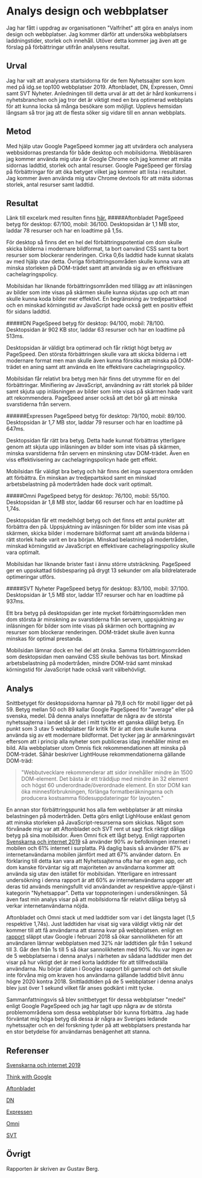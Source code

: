 Analys design och webbplatser
=======================
Jag har fått i uppdrag av organisationen "Valfrihet" att göra en analys inom design och webbplatser.
Jag kommer därför att undersöka webbplatsers laddningstider, storlek och innehåll. Utöver detta kommer jag
även att ge förslag på förbättringar utifrån analysens resultat.

Urval
-----------------------
Jag har valt att analysera startsidorna för de fem Nyhetssajter som kom med på idg.se top100 webbplatser 2019. Aftonbladet, DN, Expressen,
Omni samt SVT Nyheter. Anledningen till detta urval är att det är hård konkurrens i nyhetsbranchen och jag tror det är
viktigt med en bra optimerad webbplats för att kunna locka så många besökare som möjligt. Upplevs hemsidan långsam så
tror jag att de flesta söker sig vidare till en annan webbplats.

Metod
-----------------------
Med hjälp utav Google PageSpeed kommer jag att utvärdera och analysera webbsidornas prestanda för både desktop och
mobilsidorna. Webbläsaren jag kommer använda mig utav är Google Chrome och jag kommer att mäta sidornas laddtid, storlek och antal resurser.
Google PageSpeed ger förslag på förbättringar för att öka betyget vilket jag kommer att lista i resultatet. Jag kommer även använda mig
utav Chrome devtools för att mäta sidornas storlek, antal resurser samt laddtid.

Resultat
-----------------------
Länk till excelark med resulten finns [här.](https://docs.google.com/spreadsheets/d/1WlFVJcWhjrVk-EzB-PYpFR9UXg-DyoU-bH6J7Lk_aCA/edit?usp=sharing)
#####Aftonbladet
PageSpeed betyg för desktop: 67/100, mobil: 36/100.
Desktopsidan är 1,1 MB stor, laddar 78 resurser och har en loadtime på 1,5s.

För desktop så finns det en hel del förbättringspotential om dom skulle skicka bilderna i modernare bildformat, ta bort oanvänd CSS samt ta bort resurser som blockerar renderingen. Cirka 0,6s laddtid hade kunnat skalats av med hjälp utav detta. Övriga förbättringsområden skulle kunna vara att minska storleken på DOM-trädet samt att använda sig av en effektivare cachelagringspolicy.

Mobilsidan har liknande förbättringsområden med tillägg av att inläsningen av bilder som inte visas på skärmen skulle kunna skjutas upp och att man skulle kunna koda bilder mer effektivt.
En begränsning av tredjepartskod och en minskad körningstid av JavaScript hade också gett en positiv effekt för sidans laddtid.


#####DN
PageSpeed betyg för desktop: 94/100, mobil: 78/100.
Desktopsidan är 902 KB stor, laddar 63 resurser och har en loadtime på 513ms.

Desktopsidan är väldigt bra optimerad och får riktigt högt betyg av PageSpeed. Den största
förbättringen skulle vara att skicka bilderna i ett modernare format men man skulle även kunna
försöka att minska på DOM-trädet en aning samt att använda en lite effektivare cachelagringspolicy.

Mobilsidan får relativt bra betyg men här finns det utrymme för en del förbättringar. Minifiering
av JavaScript, användning av rätt storlek på bilder samt skjuta upp inläsningen av bilder som
inte visas på skärmen hade varit att rekommendera. PageSpeed anser också att det bör gå att
minska svarstiderna från servern.

######Expressen
PageSpeed betyg för desktop: 79/100, mobil: 89/100.
Desktopsidan är 1,7 MB stor, laddar 79 resurser och har en loadtime på 647ms.

Desktopsidan får rätt bra betyg. Detta hade kunnat förbättras ytterligare genom att skjuta upp
inläsningen av bilder som inte visas på skärmen, minska svarstiderna från servern en minskning
utav DOM-trädet. Även en viss effektivisering av cachelagringspolicyn hade gett effekt.

Mobilsidan får väldigt bra betyg och här finns det inga superstora områden att förbättra. En minskan av
tredjepartskod samt en  minskad arbetsbelastning på modertråden hade dock varit optimalt.

#####Omni
PageSpeed betyg för desktop: 76/100, mobil: 55/100.
Desktopsidan är 1,8 MB stor, laddar 66 resurser och har en loadtime på 1,74s.

Desktopsidan får ett medelhögt betyg och det finns ett antal punkter att förbättra den på. Uppsjuktning av inläsningen för
bilder som inte visas på skärmen, skicka bilder i modernare bildformat samt att använda bilderna i rätt storlek hade varit
en bra början. Minskad belastning på modertråden, minskad körningstid av JavaScript en effektivare cachelagringspolicy
skulle vara optimalt.

Mobilsidan har liknande brister fast i ännu större utsträckning. PageSpeed ger en uppskattad tidsbesparing på drygt 13 sekunder
om alla bildrelaterade optimeringar utförs.

#####SVT Nyheter
PageSpeed betyg för desktop: 83/100, mobil: 37/100.
Desktopsidan är 1,5 MB stor, laddar 117 resurser och har en loadtime på 937ms.

Ett bra betyg på desktopsidan ger inte mycket förbättringsområden men dom största är minskning av svarstiderna från servern,
uppsjuktning av inläsningen för bilder som inte visas på skärmen och borttagning av resurser som blockerar renderingen.
DOM-trädet skulle även kunna minskas för optimal prestanda.

Mobilsidan lämnar dock en hel del att önska. Samma förbättringsområden som desktopsidan men oanvänd CSS skulle behövas tas bort.
Minskad arbetsbelastning på modertråden, mindre DOM-träd samt minskad körningstid för JavaScript hade också varit välbehövligt.

Analys
-----------------------
Snittbetyget för desktopsidorna hamnar på 79,8 och för mobil ligger det på 59. Betyg mellan 50 och 89 kallar Google PageSpeed för "average"
eller på svenska, medel. Då denna analys innefattar de några av de största nyhetssajterna i landet så är det i mitt tyckte ett ganska dåligt
betyg. En punkt som 3 utav 5 webbplatser får kritik för är att dom skulle kunna använda sig av ett modernare bildformat. Det tycker jag
är anmärkningsvärt eftersom att i princip alla nyheter som publiceras idag innehåller minst en bild. Alla webbplatser utom Omnis fick
rekommendationen att minska på DOM-trädet. Såhär beskriver LightHouse rekommendationerna gällande DOM-träd:
>"Webbutvecklare rekommenderar att sidor innehåller mindre än 1500 DOM-element. Det bästa är ett träddjup med mindre än 32 element och högst 60 underordnade/överordnade element. En stor DOM kan öka minnesförbrukningen, förlänga formatberäkningarna och producera kostsamma flödesuppdateringar för layouten."

En annan stor förbättringspunkt hos alla fem webbplatser är att minska belastningen på modertråden. Detta görs enligt LighHouse enklast genom att minska storleken på
JavaScript-resurserna som skickas. Något som förvånade mig var att Aftonbladet och SVT rent ut sagt fick riktigt dåliga betyg på sina mobilsidor.
Även Omni fick ett lågt betyg. Enligt rapporten [Svenskarna och internet 2019](https://svenskarnaochinternet.se/app/uploads/2019/10/svenskarna-och-internet-2019-a4.pdf) så använder 90% av befolkningen internet i mobilen och 61% internet i surplatta. På daglig basis så använder 87% av internetanvändarna
mobilen jämfört med att 67% använder datorn. En förklaring till detta kan vara att Nyhetssajterna ofta har en egen app, och dom kanske förväntar sig att majoriteten
av användarna kommer att använda sig utav den istället för mobilsidan. Ytterligare en intressant undersökning i denna rapport är att 60% av internetanvändarna
uppger att deras tid används meningsfullt vid användandet av respektive app/e-tjänst i kategorin "Nyhetsappar". Detta var toppnoteringen i undersökningen. Så även fast min analys visar
på att mobilsidorna får relativt dåliga betyg så verkar internetanvändarna nöjda.

Aftonbladet och Omni stack ut med laddtider som var i det längsta laget (1,5 respektive 1,74s). Just laddtiden har visat sig vara väldigt viktig när
det kommer till att få användarna att stanna kvar på webbplatsen. enligt en [rapport](https://www.thinkwithgoogle.com/marketing-resources/data-measurement/mobile-page-speed-new-industry-benchmarks/) släppt utav Google i februari 2018 så ökar sannolikheten för att användaren lämnar webbplatsen med 32% när laddtiden går från 1 sekund till 3. Går den från 1s till 5 så ökar sannolikheten med 90%. Nu var ingen av de 5 webbplatserna i denna analys i närheten av
sådana laddtider men det visar på hur viktigt det är med korta laddtider för att tillfredsställa användarna. Nu börjar datan i Googles rapport bli gammal
och det skulle inte förvåna mig om kraven hos användarna gällande laddtid blivit ännu högre 2020 kontra 2018. Snittladdtiden på de 5 webbplatser i denna
analys blev just över 1 sekund vilket får anses godkänt i mitt tycke.

Sammanfattningsvis så blev snittbetyget för dessa webbplatser "medel" enligt Google PageSpeed och jag har tagit upp några av de största problemområdena
som dessa webbplatser bör kunna förbättra. Jag hade förväntat mig höga betyg då dessa är några av Sveriges ledande nyhetssajter och en del forskning
tyder på att webbplatsers prestanda har en stor betydelse för användarnas benägenhet att stanna.



Referenser
-----------------------
[Svenskarna och internet 2019](https://svenskarnaochinternet.se/app/uploads/2019/10/svenskarna-och-internet-2019-a4.pdf)

[Think with Google](https://www.thinkwithgoogle.com/marketing-resources/data-measurement/mobile-page-speed-new-industry-benchmarks/)

[Aftonbladet](https://www.aftonbladet.se/)

[DN](https://www.dn.se/)

[Expressen](https://www.expressen.se/)

[Omni](https://omni.se/)

[SVT](https://www.svt.se/)


Övrigt
-----------------------

Rapporten är skriven av Gustav Berg.
